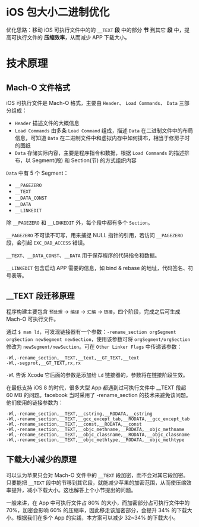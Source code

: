 # iOS 包大小二进制优化

优化思路：移动 iOS 可执行文件中的的 `__TEXT` **段** 中的部分 **节** 到其它 **段** 中，提高可执行文件的 **压缩效率**，从而减少 APP 下载大小。

# 技术原理

## Mach-O 文件格式

iOS 可执行文件是 Mach-O 格式，主要由 `Header`、 `Load Commands`、 `Data` 三部分组成：

* `Header` 描述文件的大概信息
* `Load Commands` 由多条 `Load Command` 组成，描述 `Data` 在二进制文件中的布局信息，可知道 `Data` 在二进制文件中和虚拟内存中如何排布，相当于修房子时的图纸
* `Data` 存储实际内容，主要是程序指令和数据，根据 `Load Commands` 的描述排布，以 Segment(段) 和 Section(节) 的方式组织内容

`Data` 中有 5 个 Segment：

* `__PAGEZERO`
* `__TEXT`
* `__DATA_CONST`
* `__DATA`
* `__LINKEDIT`

除 `__PAGEZERO` 和 `__LINKEDIT` 外，每个段中都有多个 `Section`。

`__PAGEZERO` 不可读不可写，用来捕捉 NULL 指针的引用，若访问 `__PAGEZERO` 段，会引起 `EXC_BAD_ACCESS` 错误。

`__TEXT`、`__DATA_CONST`、`__DATA` 用于保存程序的代码指令和数据。

`__LINKEDIT` 包含启动 APP 需要的信息，如 bind & rebase 的地址，代码签名、符号表等。

## __TEXT 段迁移原理

程序构建主要包含 `预处理` -> `编译` -> `汇编` -> `链接`，四个阶段，完成之后可生成 Mach-O 可执行文件。

通过 `$ man ld`，可发现链接器有一个参数：`-rename_section orgSegment orgSection newSegment newSection`，使用该参数可将 `orgSegment/orgSection` 修改为 `newSegment/newSection`。可在 `Other Linker Flags` 中传递该参数：

```
-Wl,-rename_section,__TEXT,__text,__GT_TEXT,__text
-Wl,-segprot,__GT_TEXT,rx,rx
```

`-Wl` 告诉 Xcode 它后面的参数是添加给 `Ld` 链接器的，参数将在链接阶段生效。

在最低支持 iOS 8 的时代，很多大型 App 都遇到过可执行文件中 __TEXT 段超 60 MB 的问题。facebook 当时采用了 -rename_section 的技术来避免该问题。他们使用的链接参数为：

```
-Wl,-rename_section,__TEXT,__cstring,__RODATA,__cstring
-Wl,-rename_section,__TEXT,__gcc_except_tab,__RODATA,__gcc_except_tab
-Wl,-rename_section,__TEXT,__const,__RODATA,__const
-Wl,-rename_section,__TEXT,__objc_methname,__RODATA,__objc_methname
-Wl,-rename_section,__TEXT,__objc_classname,__RODATA,__objc_classname
-Wl,-rename_section,__TEXT,__objc_methtype,__RODATA,__objc_methtype
```

## 下载大小减少的原理

可以认为苹果只会对 Mach-O 文件中的 `__TEXT` 段加密，而不会对其它段加密。只要能把 `__TEXT` 段中的节移到其它段，就能减少苹果的加密范围，从而使压缩效率提升，减小下载大小。这也解答上个小节提出的问题。

一般来讲，在 App 中可执行文件占 80% 的大小，而加密部分占可执行文件中的 70%，加密会影响 60% 的压缩率，因此移走该加密部分，会提升 34% 的下载大小。根据我们在多个 App 的实践，本方案可以减少 32~34% 的下载大小。

